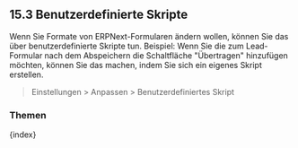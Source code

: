 ## 15.3 Benutzerdefinierte Skripte

Wenn Sie Formate von ERPNext-Formularen ändern wollen, können Sie das über benutzerdefinierte Skripte tun. Beispiel: Wenn Sie die zum Lead-Formular nach dem Abspeichern die Schaltfläche "Übertragen" hinzufügen möchten, können Sie das machen, indem Sie sich ein eigenes Skript erstellen.

> Einstellungen > Anpassen > Benutzerdefiniertes Skript

### Themen

{index}
